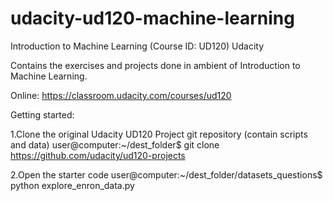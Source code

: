 # udacity-ud120-machine-learning

Introduction to Machine Learning
(Course ID: UD120)
Udacity

Contains the exercises and projects done in ambient of Introduction to Machine Learning.

Online:
https://classroom.udacity.com/courses/ud120

Getting started:

1.Clone the original Udacity UD120 Project git repository (contain scripts and data)
user@computer:~/dest_folder$ git clone https://github.com/udacity/ud120-projects

2.Open the starter code
user@computer:~/dest_folder/datasets_questions$ python explore_enron_data.py
